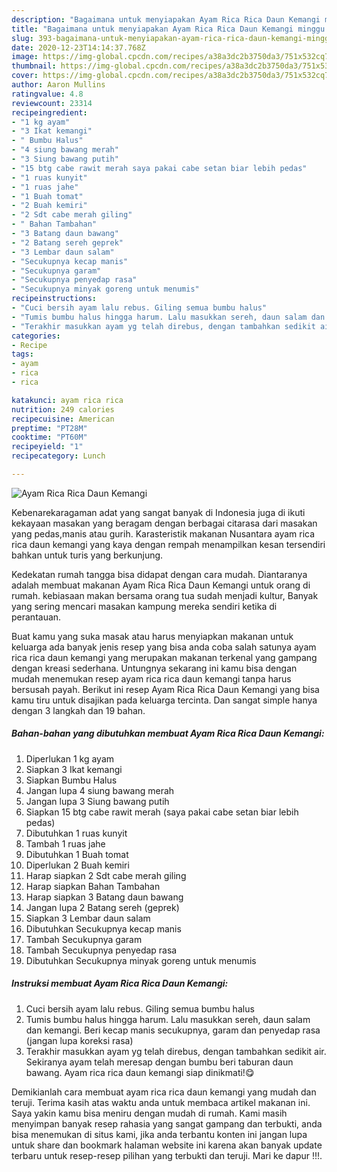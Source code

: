 ```yaml
---
description: "Bagaimana untuk menyiapakan Ayam Rica Rica Daun Kemangi minggu ini"
title: "Bagaimana untuk menyiapakan Ayam Rica Rica Daun Kemangi minggu ini"
slug: 393-bagaimana-untuk-menyiapakan-ayam-rica-rica-daun-kemangi-minggu-ini
date: 2020-12-23T14:14:37.768Z
image: https://img-global.cpcdn.com/recipes/a38a3dc2b3750da3/751x532cq70/ayam-rica-rica-daun-kemangi-foto-resep-utama.jpg
thumbnail: https://img-global.cpcdn.com/recipes/a38a3dc2b3750da3/751x532cq70/ayam-rica-rica-daun-kemangi-foto-resep-utama.jpg
cover: https://img-global.cpcdn.com/recipes/a38a3dc2b3750da3/751x532cq70/ayam-rica-rica-daun-kemangi-foto-resep-utama.jpg
author: Aaron Mullins
ratingvalue: 4.8
reviewcount: 23314
recipeingredient:
- "1 kg ayam"
- "3 Ikat kemangi"
- " Bumbu Halus"
- "4 siung bawang merah"
- "3 Siung bawang putih"
- "15 btg cabe rawit merah saya pakai cabe setan biar lebih pedas"
- "1 ruas kunyit"
- "1 ruas jahe"
- "1 Buah tomat"
- "2 Buah kemiri"
- "2 Sdt cabe merah giling"
- " Bahan Tambahan"
- "3 Batang daun bawang"
- "2 Batang sereh geprek"
- "3 Lembar daun salam"
- "Secukupnya kecap manis"
- "Secukupnya garam"
- "Secukupnya penyedap rasa"
- "Secukupnya minyak goreng untuk menumis"
recipeinstructions:
- "Cuci bersih ayam lalu rebus. Giling semua bumbu halus"
- "Tumis bumbu halus hingga harum. Lalu masukkan sereh, daun salam dan kemangi. Beri kecap manis secukupnya, garam dan penyedap rasa (jangan lupa koreksi rasa)"
- "Terakhir masukkan ayam yg telah direbus, dengan tambahkan sedikit air. Sekiranya ayam telah meresap dengan bumbu beri taburan daun bawang. Ayam rica rica daun kemangi siap dinikmati!😋"
categories:
- Recipe
tags:
- ayam
- rica
- rica

katakunci: ayam rica rica 
nutrition: 249 calories
recipecuisine: American
preptime: "PT28M"
cooktime: "PT60M"
recipeyield: "1"
recipecategory: Lunch

---
```



![Ayam Rica Rica Daun Kemangi](https://img-global.cpcdn.com/recipes/a38a3dc2b3750da3/751x532cq70/ayam-rica-rica-daun-kemangi-foto-resep-utama.jpg)

Kebenarekaragaman adat yang sangat banyak di Indonesia juga di ikuti kekayaan masakan yang beragam dengan berbagai citarasa dari masakan yang pedas,manis atau gurih. Karasteristik makanan Nusantara ayam rica rica daun kemangi yang kaya dengan rempah menampilkan kesan tersendiri bahkan untuk turis yang berkunjung.




Kedekatan rumah tangga bisa didapat dengan cara mudah. Diantaranya adalah membuat makanan Ayam Rica Rica Daun Kemangi untuk orang di rumah. kebiasaan makan bersama orang tua sudah menjadi kultur, Banyak yang sering mencari masakan kampung mereka sendiri ketika di perantauan.

Buat kamu yang suka masak atau harus menyiapkan makanan untuk keluarga ada banyak jenis resep yang bisa anda coba salah satunya ayam rica rica daun kemangi yang merupakan makanan terkenal yang gampang dengan kreasi sederhana. Untungnya sekarang ini kamu bisa dengan mudah menemukan resep ayam rica rica daun kemangi tanpa harus bersusah payah.
Berikut ini resep Ayam Rica Rica Daun Kemangi yang bisa kamu tiru untuk disajikan pada keluarga tercinta. Dan sangat simple hanya dengan 3 langkah dan 19 bahan.


<!--inarticleads1-->

##### Bahan-bahan yang dibutuhkan membuat Ayam Rica Rica Daun Kemangi:

1. Diperlukan 1 kg ayam
1. Siapkan 3 Ikat kemangi
1. Siapkan  Bumbu Halus
1. Jangan lupa 4 siung bawang merah
1. Jangan lupa 3 Siung bawang putih
1. Siapkan 15 btg cabe rawit merah (saya pakai cabe setan biar lebih pedas)
1. Dibutuhkan 1 ruas kunyit
1. Tambah 1 ruas jahe
1. Dibutuhkan 1 Buah tomat
1. Diperlukan 2 Buah kemiri
1. Harap siapkan 2 Sdt cabe merah giling
1. Harap siapkan  Bahan Tambahan
1. Harap siapkan 3 Batang daun bawang
1. Jangan lupa 2 Batang sereh (geprek)
1. Siapkan 3 Lembar daun salam
1. Dibutuhkan Secukupnya kecap manis
1. Tambah Secukupnya garam
1. Tambah Secukupnya penyedap rasa
1. Dibutuhkan Secukupnya minyak goreng untuk menumis




<!--inarticleads2-->

##### Instruksi membuat  Ayam Rica Rica Daun Kemangi:

1. Cuci bersih ayam lalu rebus. Giling semua bumbu halus
1. Tumis bumbu halus hingga harum. Lalu masukkan sereh, daun salam dan kemangi. Beri kecap manis secukupnya, garam dan penyedap rasa (jangan lupa koreksi rasa)
1. Terakhir masukkan ayam yg telah direbus, dengan tambahkan sedikit air. Sekiranya ayam telah meresap dengan bumbu beri taburan daun bawang. Ayam rica rica daun kemangi siap dinikmati!😋




Demikianlah cara membuat ayam rica rica daun kemangi yang mudah dan teruji. Terima kasih atas waktu anda untuk membaca artikel makanan ini. Saya yakin kamu bisa meniru dengan mudah di rumah. Kami masih menyimpan banyak resep rahasia yang sangat gampang dan terbukti, anda bisa menemukan di situs kami, jika anda terbantu konten ini jangan lupa untuk share dan bookmark halaman website ini karena akan banyak update terbaru untuk resep-resep pilihan yang terbukti dan teruji. Mari ke dapur !!!. 
